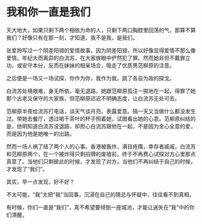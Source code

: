 # 我和你一直是我们

天大地大，如果只剩下两个相依为命的人，只剩下两口胸腔里回荡的气，那算不算我们？好像只有在那一刻，才知道，我不是我，是我们。 

张爱玲写过一个阴差阳错的爱情故事，因为阴差阳错，所以好像显得爱情不那么像爱情。年纪大而离异的白流苏，在大家族眼中俨然犯了罪。然而她非但不戴罪立功，或安守本分，反而在妹妹的相亲场合，吸走了优质男范柳原的注意。 

之后便是一场又一场试探，你作为你，我作为我，跳了各自为政的探戈。 

白流苏处境艰难，身无所依，毫无退路。她跟范柳原孤注一掷地在一起，得罪了她那个古老又保守的大家族，但范柳原迟迟不明确态度，让白流苏无处可去。 

范柳原半夜给流苏打电话，谈天气谈月亮，表露爱意。隔一天又当做什么都没发生过。带她去餐厅，透过喝干茶叶的杯子照着她，试图看出她的心意。范柳原纠结的是，他明知道白流苏没退路，却担心白流苏跟他在一起，不是因为全心全意的爱，而是因为他是她唯一的出路。 

然而一场人祸了结了两个人的心事。香港被轰炸，满目疮痍，幸存者戚戚，白流苏和范柳原两个，在一个被炸得只剩招牌的废墟前，终于不再费心试探对方心里那点真意了。当他们只剩彼此的时候，才发现了对方。当他们不再纠结于自己的时候，才发现了“我们”。 

其实，早一点发现，好不好？ 

不太可能，“我”太把“我”当回事，沉浸在自己的猜忌与怀疑中，往往看不到真相。 

有时候，你们一直是“我们”，真不希望要倾倒一座城池，才能让迷失在“我”中的你们清醒。